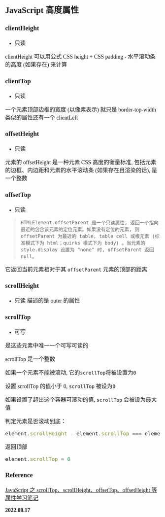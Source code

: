 <font size=4 face='楷体'>

## JavaScript 高度属性

### clientHeight

- 只读

clientHeight 可以用公式 CSS height + CSS padding - 水平滚动条的高度 (如果存在) 来计算

### clientTop

- 只读

一个元素顶部边框的宽度 (以像素表示) 就只是 border-top-width
类似的属性还有一个 clientLeft

### offsetHeight

- 只读

元素的 offsetHeight 是一种元素 CSS 高度的衡量标准, 包括元素的边框、内边距和元素的水平滚动条 (如果存在且渲染的话), 是一个整数

### offsetTop

- 只读

> `HTMLElement.offsetParent 是一个只读属性, 返回一个指向最近的包含该元素的定位元素。如果没有定位的元素, 则 offsetParent 为最近的 table, table cell 或根元素 (标准模式下为 html；quirks 模式下为 body) 。当元素的 style.display 设置为 "none" 时, offsetParent 返回 null。`

它返回当前元素相对于其 `offsetParent` 元素的顶部的距离

### scrollHeight

- 只读
  描述的是 outer 的属性

### scrollTop

- 可写

是这些元素中唯一一个可写可读的

scrollTop 是一个整数

如果一个元素不能被滚动, 它的`scrollTop`将被设置为`0`

设置 scrollTop 的值小于 0, `scrollTop` 被设为`0`

如果设置了超出这个容器可滚动的值, `scrollTop` 会被设为最大值

判定元素是否滚动到底：

```javascript
element.scrollHeight - element.scrollTop === element.clientHeight
```

返回顶部

```javascript
element.scrollTop = 0
```

### Reference

[JavaScript 之 scrollTop、scrollHeight、offsetTop、offsetHeight 等属性学习笔记](https://www.cnblogs.com/wenruo/p/9754576.html)

**2022.08.17**
